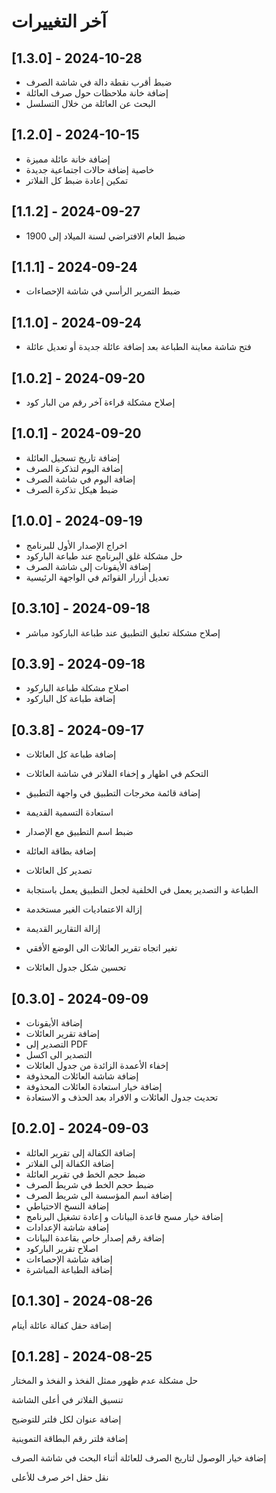 # آخر التغييرات

## [1.3.0] - 2024-10-28
- ضبط أقرب نقطة دالة في شاشة الصرف
- إضافة خانة ملاحظات حول صرف العائلة
- البحث عن العائلة من خلال التسلسل


## [1.2.0] - 2024-10-15
- إضافة خانة عائلة مميزة
- خاصية إضافة حالات اجتماعية جديدة
- تمكين إعادة ضبط كل الفلاتر


## [1.1.2] - 2024-09-27
- ضبط العام الافتراضي لسنة الميلاد إلى 1900

## [1.1.1] - 2024-09-24
- ضبط التمرير الرأسي في شاشة الإحصاءات

## [1.1.0] - 2024-09-24
- فتح شاشة معاينة الطباعة بعد إضافة عائلة جديدة أو تعديل عائلة

## [1.0.2] - 2024-09-20
- إصلاح مشكلة قراءة آخر رقم من البار كود

## [1.0.1] - 2024-09-20
- إضافة تاريخ تسجيل العائلة
- إضافة اليوم لتذكرة الصرف
- إضافة اليوم في شاشة الصرف
- ضبط هيكل تذكرة الصرف

## [1.0.0] - 2024-09-19
- اخراج الإصدار الأول للبرنامج
- حل مشكلة غلق البرنامج عند طباعة الباركود
- إضافة الأيقونات إلى شاشة الصرف
- تعديل أزرار القوائم في الواجهة الرئيسية

## [0.3.10] - 2024-09-18
- إصلاح مشكلة تعليق التطبيق عند طباعة الباركود مباشر

## [0.3.9] - 2024-09-18
- اصلاح مشكلة طباعة الباركود
- إضافة طباعة كل الباركود

## [0.3.8] - 2024-09-17
- إضافة طباعة كل العائلات
- التحكم في اظهار و إخفاء الفلاتر في شاشة العائلات
- إضافة قائمة مخرجات التطبيق في واجهة التطبيق

- استعادة التسمية القديمة

- ضبط اسم التطبيق مع الإصدار

- إضافة بطاقة العائلة
- تصدير كل العائلات
- الطباعة و التصدير يعمل في الخلفية لجعل التطبيق يعمل باستجابة
- إزالة الاعتماديات الغير مستخدمة

- إزالة التقارير القديمة
- تغير اتجاه تقرير العائلات الى الوضع الأفقي
- تحسين شكل جدول العائلات

## [0.3.0] - 2024-09-09
- إضافة الأيقونات
- إضافة تقرير العائلات
- التصدير إلى PDF
- التصدير الى اكسل
- إخفاء الأعمدة الزائدة من جدول العائلات
- إضافة شاشة العائلات المحذوفة
- إضافة خيار استعادة العائلات المحذوفة
- تحديث جدول العائلات و الافراد بعد الحذف و الاستعادة

## [0.2.0] - 2024-09-03

- إضافة الكفالة إلى تقرير العائلة
- إضافة الكفالة إلى الفلاتر
- ضبط حجم الخط في تقرير العائلة 
- ضبط حجم الخط في شريط الصرف
- إضافة اسم المؤسسة الى شريط الصرف
- إضافة النسخ الاحتياطي
- إضافة خيار مسح قاعدة البيانات و إعادة تشغيل البرنامج
- إضافة شاشة الإعدادات
- إضافة رقم إصدار خاص بقاعدة البيانات
- اصلاح تقرير الباركود
- إضافة شاشة الإحصاءات 
- إضافة الطباعة المباشرة

## [0.1.30] - 2024-08-26

إضافة حقل كفالة عائلة أيتام



## [0.1.28] - 2024-08-25

حل مشكلة عدم ظهور ممثل الفخذ و الفخذ و المختار

تنسيق الفلاتر في أعلى الشاشة

إضافة عنوان لكل فلتر للتوضيح

إضافة فلتر رقم البطاقة التموينية

إضافة خيار الوصول لتاريخ الصرف للعائلة أثناء البحث في شاشة الصرف

نقل حقل اخر صرف للأعلى


